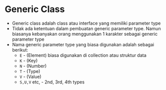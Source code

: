 # Generic Class

- Generic class adalah class atau interface yang memiliki parameter type
- Tidak ada ketentuan dalam pembuatan generic parameter type. Namun biasanya kebanyakan orang menggunakan 1 karakter sebagai generic parameter type
- Nama generic parameter type yang biasa digunakan adalah sebagai berikut:
  - `E` - (Element) biasa digunakan di collection atau struktur data
  - `K` - (Key) 
  - `N` - (Number)
  - `T` - (Type)
  - `V` - (Value)
  - `S,U,V` etc, - 2nd, 3rd, 4th types